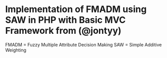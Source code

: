# Implementation of FMADM using SAW in PHP with Basic MVC Framework from (@jontyy)
FMADM = Fuzzy Multiple Attribute Decision Making
SAW = Simple Additive Weighting
